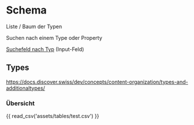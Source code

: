# Schema

Liste / Baum der Typen 

Suchen nach einem Type oder Property

[Suchefeld nach Typ] (Input-Feld)

[Suchefeld nach Typ]: ?q=Type

## Types
https://docs.discover.swiss/dev/concepts/content-organization/types-and-additionaltypes/


### Übersicht

{{ read_csv('assets/tables/test.csv') }}